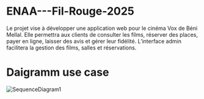 # ENAA---Fil-Rouge-2025
Le projet vise à développer une application web pour le cinéma Vox de Béni Mellal. Elle permettra aux clients de consulter les films, réserver des places, payer en ligne, laisser des avis et gérer leur fidélité. L’interface admin facilitera la gestion des films, salles et réservations.

# Daigramm use case
![SequenceDiagram1](https://github.com/user-attachments/assets/30a38183-721c-429a-b817-8dcd4d55163b)

